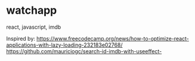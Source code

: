 # watchapp
react, javascript, imdb

Inspired by:
https://www.freecodecamp.org/news/how-to-optimize-react-applications-with-lazy-loading-232183e02768/
https://github.com/mauriciogc/search-id-imdb-with-useeffect-



